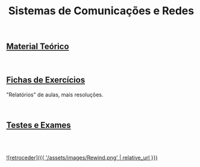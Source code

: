 <br>

<h1 align="center">Sistemas de Comunicações e Redes</h1>

<br>

## [Material Teórico](slides/README.md)

<br>

## [Fichas de Exercícios](fichas/README.md)
"Relatórios" de aulas, mais resoluções.

<br>

## [Testes e Exames](testes/README.md)

<br><br>

[![retroceder]({{ '/assets/images/Rewind.png' | relative_url }})](https://david81820.github.io/Recursos-LCC)